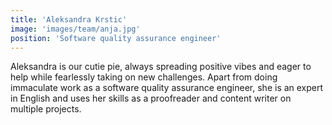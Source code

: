 ```yaml
---
title: 'Aleksandra Krstic'
image: 'images/team/anja.jpg'
position: 'Software quality assurance engineer'
---
```


Aleksandra is our cutie pie, always spreading positive vibes and eager to help while fearlessly taking on new challenges. Apart from doing immaculate work as a software quality assurance engineer, she is an expert in English and uses her skills as a proofreader and content writer on multiple projects.

